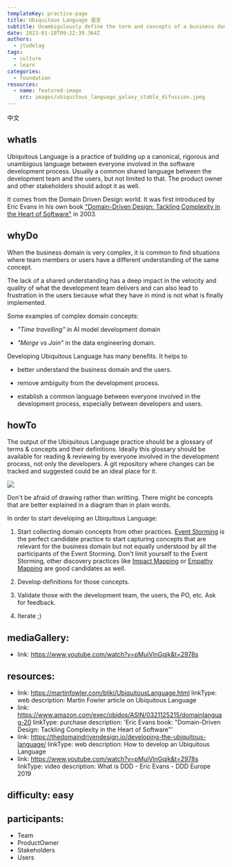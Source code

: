```yaml
---
templateKey: practice-page
title: Ubiquitous Language 语言
subtitle: Unambigulously define the term and concepts of a business domain.
date: 2023-01-10T09:22:39.364Z
authors:
  - jtudelag
tags:
  - culture
  - learn
categories: 
  - foundation
resources:
  - name: featured-image
    src: images/ubiquitous_language_galaxy_stable_difussion.jpeg
---
```

中文
## whatIs
  U﻿biquitous Language is a practice of building up a canonical, rigorous and
  unambigous language between everyone involved in the software development
  process. Usually a common shared language between the development team and the
  users, but not limited to that. The product owner and other stakeholders
  should adopt it as well.


  I﻿t comes from the Domain Driven Design world. I﻿t was first introduced by Eric Evans in his own book ["Domain-Driven Design: Tackling Complexity in the Heart of Software"](https://www.amazon.com/exec/obidos/ASIN/0321125215/domainlanguag-20) in 2003.
## whyDo
  W﻿hen the business domain is very complex, it is common to find situations
  where t﻿eam members or users have a different understanding of the same
  concept.


  The lack of a shared understanding has a deep impact in the velocity and quality of what the development team delivers and can also lead to frustration in the users because what they have in mind is not what is finally implemented.


  Some examples of complex domain concepts:


  * ﻿*"Time travelling"* in AI model development domain

  * *"Merge vs Join"* in the data engineering domain.


  ﻿Developing Ubiquitous Language has many benefits. It helps to 


  * better understand the business domain and the users.

  * remove ambiguity from the development process.

  * establish a common language between everyone involved in the development process, especially between developers and users.
## howTo
  The output of the Ubiquitous Language practice should be a glossary of terms &
  concepts and their definitions. Ideally this glossary should be available for
  reading & reviewing by everyone involved in the development process, not only
  the developers. A git repository where changes can be tracked and suggested
  could be an ideal place for it.

![](/images/ubiquitous_language_galaxy_stable_difussion.jpeg)


  D﻿on't be afraid of drawing rather than writting. There might be concepts that are better explained in a diagram than in plain words.


  I﻿n order to start developing an Ubiquitous Language:


  1. S﻿tart collecting domain concepts from other practices. [Event Storming](https://openpracticelibrary.com/practice/event-storming/) is the perfect candidate practice to start capturing concepts that are relevant for the business domain but n﻿ot equally understood by all the participants of the Event Storming. D﻿on't limit yourself to the Event Storming, other discovery practices like [Impact Mapping](https://openpracticelibrary.com/practice/impact-mapping/) or [Empathy Mapping](https://openpracticelibrary.com/practice/empathy-mapping/) are good candidates as well.

  2. D﻿evelop definitions for those concepts. 

  3. Validate those with the development team, the users, the PO, etc. Ask for feedback.

  4. I﻿terate ;)

## mediaGallery:
  - link: https://www.youtube.com/watch?v=pMuiVlnGqjk&t=2978s

## resources:
  - link: https://martinfowler.com/bliki/UbiquitousLanguage.html
    linkType: web
    description: Martin Fowler article on Ubiquitous Language
  - link: https://www.amazon.com/exec/obidos/ASIN/0321125215/domainlanguag-20
    linkType: purchase
    description: 'Eric Evans book: "Domain-Driven Design: Tackling Complexity in the
      Heart of Software"'
  - link: https://thedomaindrivendesign.io/developing-the-ubiquitous-language/
    linkType: web
    description: How to develop an Ubiquitous Language
  - link: https://www.youtube.com/watch?v=pMuiVlnGqjk&t=2978s
    linkType: video
    description: What is DDD - Eric Evans - DDD Europe 2019

## difficulty: easy

## participants:
  - Team
  - ProductOwner
  - Stakeholders
  - Users
